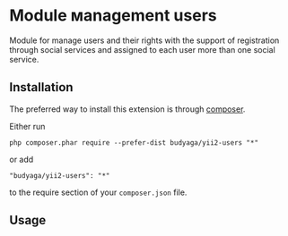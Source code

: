Module мanagement users
=======================
Module for manage users and their rights with the support of registration through social services and assigned to each user more than one social service.

Installation
------------

The preferred way to install this extension is through [composer](http://getcomposer.org/download/).

Either run

```
php composer.phar require --prefer-dist budyaga/yii2-users "*"
```

or add

```
"budyaga/yii2-users": "*"
```

to the require section of your `composer.json` file.


Usage
-----